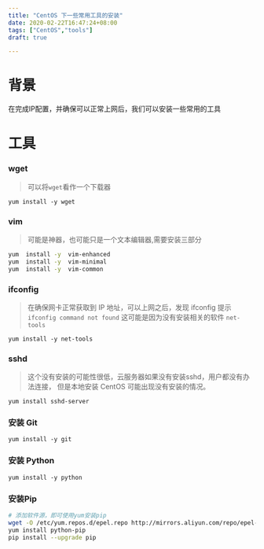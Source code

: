 ```yaml
---
title: "CentOS 下一些常用工具的安装"
date: 2020-02-22T16:47:24+08:00
tags: ["CentOS","tools"]
draft: true 

---
```


# 背景

在完成IP配置，并确保可以正常上网后，我们可以安装一些常用的工具

# 工具

### wget

> 可以将`wget`看作一个下载器

`yum install -y wget  `

### vim 

> 可能是神器，也可能只是一个文本编辑器,需要安装三部分

```bash
yum  install -y  vim-enhanced
yum  install -y  vim-minimal
yum  install -y  vim-common
```

### ifconfig

> 在确保网卡正常获取到 IP 地址，可以上网之后，发现 ifconfig 提示 ` ifconfig command not found` 这可能是因为没有安装相关的软件 `net-tools`

` yum install -y net-tools `

### sshd

> 这个没有安装的可能性很低，云服务器如果没有安装sshd，用户都没有办法连接，
> 但是本地安装 CentOS 可能出现没有安装的情况。

`yum install sshd-server`

### 安装 Git

`yum install -y git `

### 安装 Python 

` yum install -y python `


### 安装Pip

```bash
# 添加软件源，即可使用yum安装pip
wget -O /etc/yum.repos.d/epel.repo http://mirrors.aliyun.com/repo/epel-7.repo
yum install python-pip
pip install --upgrade pip
```